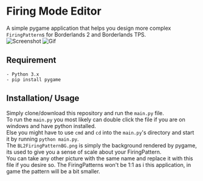 # Firing Mode Editor
A simple pygame application that helps you design more complex `FiringPattern`s for Borderlands 2 and Borderlands TPS.   
![Screenshot](https://cdn.discordapp.com/attachments/288382606288879629/709534569916923995/unknown.png)
![Gif](https://i.imgur.com/HEuaScN.gifv)  
## Requirement
    - Python 3.x
    - pip install pygame
    
## Installation/ Usage
Simply clone/download this repository and run the ``main.py`` file.   
To run the `main.py` you most likely can double click the file if you are on windows and have python installed.  
Else you might have to use ``cmd`` and ``cd`` into the ``main.py``'s  directory and start it by running ``python main.py``.  
The `BL2FiringPatternBG.png` is simply the background rendered by pygame, its used to give you a sense of scale about your FiringPattern.  
You can take any other picture with the same name and replace it with this file if you desire so.
The FiringPatterns won't be 1:1 as i this application, in game the pattern will be a bit smaller.